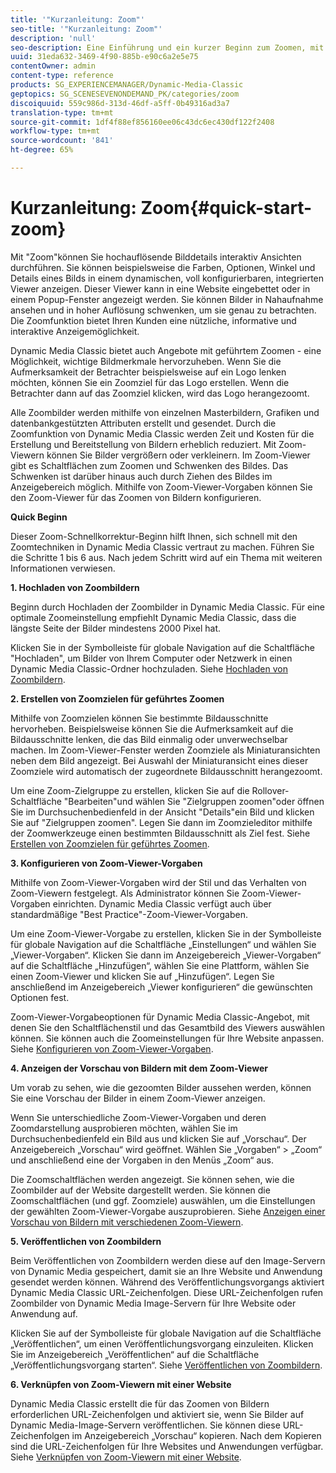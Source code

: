 ```yaml
---
title: '"Kurzanleitung: Zoom"'
seo-title: '"Kurzanleitung: Zoom"'
description: 'null'
seo-description: Eine Einführung und ein kurzer Beginn zum Zoomen, mit dem Sie schnell loslegen können.
uuid: 31eda632-3469-4f90-885b-e90c6a2e5e75
contentOwner: admin
content-type: reference
products: SG_EXPERIENCEMANAGER/Dynamic-Media-Classic
geptopics: SG_SCENESEVENONDEMAND_PK/categories/zoom
discoiquuid: 559c986d-313d-46df-a5ff-0b49316ad3a7
translation-type: tm+mt
source-git-commit: 1df4f88ef856160ee06c43dc6ec430df122f2408
workflow-type: tm+mt
source-wordcount: '841'
ht-degree: 65%

---
```



# Kurzanleitung: Zoom{#quick-start-zoom}

Mit &quot;Zoom&quot;können Sie hochauflösende Bilddetails interaktiv Ansichten durchführen. Sie können beispielsweise die Farben, Optionen, Winkel und Details eines Bilds in einem dynamischen, voll konfigurierbaren, integrierten Viewer anzeigen. Dieser Viewer kann in eine Website eingebettet oder in einem Popup-Fenster angezeigt werden. Sie können Bilder in Nahaufnahme ansehen und in hoher Auflösung schwenken, um sie genau zu betrachten. Die Zoomfunktion bietet Ihren Kunden eine nützliche, informative und interaktive Anzeigemöglichkeit.

Dynamic Media Classic bietet auch Angebote mit geführtem Zoomen - eine Möglichkeit, wichtige Bildmerkmale hervorzuheben. Wenn Sie die Aufmerksamkeit der Betrachter beispielsweise auf ein Logo lenken möchten, können Sie ein Zoomziel für das Logo erstellen. Wenn die Betrachter dann auf das Zoomziel klicken, wird das Logo herangezoomt.

Alle Zoombilder werden mithilfe von einzelnen Masterbildern, Grafiken und datenbankgestützten Attributen erstellt und gesendet. Durch die Zoomfunktion von Dynamic Media Classic werden Zeit und Kosten für die Erstellung und Bereitstellung von Bildern erheblich reduziert. Mit Zoom-Viewern können Sie Bilder vergrößern oder verkleinern. Im Zoom-Viewer gibt es Schaltflächen zum Zoomen und Schwenken des Bildes. Das Schwenken ist darüber hinaus auch durch Ziehen des Bildes im Anzeigebereich möglich. Mithilfe von Zoom-Viewer-Vorgaben können Sie den Zoom-Viewer für das Zoomen von Bildern konfigurieren.

**Quick Beginn**

Dieser Zoom-Schnellkorrektur-Beginn hilft Ihnen, sich schnell mit den Zoomtechniken in Dynamic Media Classic vertraut zu machen. Führen Sie die Schritte 1 bis 6 aus. Nach jedem Schritt wird auf ein Thema mit weiteren Informationen verwiesen.

**1. Hochladen von Zoombildern**

Beginn durch Hochladen der Zoombilder in Dynamic Media Classic. Für eine optimale Zoomeinstellung empfiehlt Dynamic Media Classic, dass die längste Seite der Bilder mindestens 2000 Pixel hat.

Klicken Sie in der Symbolleiste für globale Navigation auf die Schaltfläche &quot;Hochladen&quot;, um Bilder von Ihrem Computer oder Netzwerk in einen Dynamic Media Classic-Ordner hochzuladen. Siehe [Hochladen von Zoombildern](uploading-zoom-images.md#uploading_zoom_images).

**2. Erstellen von Zoomzielen für geführtes Zoomen**

Mithilfe von Zoomzielen können Sie bestimmte Bildausschnitte hervorheben. Beispielsweise können Sie die Aufmerksamkeit auf die Bildausschnitte lenken, die das Bild einmalig oder unverwechselbar machen. Im Zoom-Viewer-Fenster werden Zoomziele als Miniaturansichten neben dem Bild angezeigt. Bei Auswahl der Miniaturansicht eines dieser Zoomziele wird automatisch der zugeordnete Bildausschnitt herangezoomt.

Um eine Zoom-Zielgruppe zu erstellen, klicken Sie auf die Rollover-Schaltfläche &quot;Bearbeiten&quot;und wählen Sie &quot;Zielgruppen zoomen&quot;oder öffnen Sie im Durchsuchenbedienfeld in der Ansicht &quot;Details&quot;ein Bild und klicken Sie auf &quot;Zielgruppen zoomen&quot;. Legen Sie dann im Zoomzieleditor mithilfe der Zoomwerkzeuge einen bestimmten Bildausschnitt als Ziel fest. Siehe [Erstellen von Zoomzielen für geführtes Zoomen](creating-zoom-targets-guided-zoom.md#creating_zoom_targets_for_guided_zoom).

**3. Konfigurieren von Zoom-Viewer-Vorgaben**

Mithilfe von Zoom-Viewer-Vorgaben wird der Stil und das Verhalten von Zoom-Viewern festgelegt. Als Administrator können Sie Zoom-Viewer-Vorgaben einrichten. Dynamic Media Classic verfügt auch über standardmäßige &quot;Best Practice&quot;-Zoom-Viewer-Vorgaben.

Um eine Zoom-Viewer-Vorgabe zu erstellen, klicken Sie in der Symbolleiste für globale Navigation auf die Schaltfläche „Einstellungen“ und wählen Sie „Viewer-Vorgaben“. Klicken Sie dann im Anzeigebereich „Viewer-Vorgaben“ auf die Schaltfläche „Hinzufügen“, wählen Sie eine Plattform, wählen Sie einen Zoom-Viewer und klicken Sie auf „Hinzufügen“. Legen Sie anschließend im Anzeigebereich „Viewer konfigurieren“ die gewünschten Optionen fest.

Zoom-Viewer-Vorgabeoptionen für Dynamic Media Classic-Angebot, mit denen Sie den Schaltflächenstil und das Gesamtbild des Viewers auswählen können. Sie können auch die Zoomeinstellungen für Ihre Website anpassen. Siehe [Konfigurieren von Zoom-Viewer-Vorgaben](setting-zoom-viewer-presets.md#setting_up_zoom_viewer_presets).

**4. Anzeigen der Vorschau von Bildern mit dem Zoom-Viewer**

Um vorab zu sehen, wie die gezoomten Bilder aussehen werden, können Sie eine Vorschau der Bilder in einem Zoom-Viewer anzeigen.

Wenn Sie unterschiedliche Zoom-Viewer-Vorgaben und deren Zoomdarstellung ausprobieren möchten, wählen Sie im Durchsuchenbedienfeld ein Bild aus und klicken Sie auf „Vorschau“. Der Anzeigebereich „Vorschau“ wird geöffnet. Wählen Sie „Vorgaben“ > „Zoom“ und anschließend eine der Vorgaben in den Menüs „Zoom“ aus.

Die Zoomschaltflächen werden angezeigt. Sie können sehen, wie die Zoombilder auf der Website dargestellt werden. Sie können die Zoomschaltflächen (und ggf. Zoomziele) auswählen, um die Einstellungen der gewählten Zoom-Viewer-Vorgabe auszuprobieren. Siehe [Anzeigen einer Vorschau von Bildern mit verschiedenen Zoom-Viewern](previewing-image-assets-different-zoom.md#previewing_image_assets_with_different_zoom_viewers).

**5. Veröffentlichen von Zoombildern**

Beim Veröffentlichen von Zoombildern werden diese auf den Image-Servern von Dynamic Media gespeichert, damit sie an Ihre Website und Anwendung gesendet werden können. Während des Veröffentlichungsvorgangs aktiviert Dynamic Media Classic URL-Zeichenfolgen. Diese URL-Zeichenfolgen rufen Zoombilder von Dynamic Media Image-Servern für Ihre Website oder Anwendung auf.

Klicken Sie auf der Symbolleiste für globale Navigation auf die Schaltfläche „Veröffentlichen“, um einen Veröffentlichungsvorgang einzuleiten. Klicken Sie im Anzeigebereich „Veröffentlichen“ auf die Schaltfläche „Veröffentlichungsvorgang starten“. Siehe [Veröffentlichen von Zoombildern](publishing-zoom-images.md#publishing_zoom_images).

**6. Verknüpfen von Zoom-Viewern mit einer Website**

Dynamic Media Classic erstellt die für das Zoomen von Bildern erforderlichen URL-Zeichenfolgen und aktiviert sie, wenn Sie Bilder auf Dynamic Media-Image-Servern veröffentlichen. Sie können diese URL-Zeichenfolgen im Anzeigebereich „Vorschau“ kopieren. Nach dem Kopieren sind die URL-Zeichenfolgen für Ihre Websites und Anwendungen verfügbar. Siehe [Verknüpfen von Zoom-Viewern mit einer Website](linking-zoom-viewers-web-pages.md#linking_zoom_viewers_to_your_web_pages).
